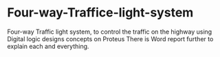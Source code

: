 # Four-way-Traffice-light-system
Four-way Traffic light system, to control the traffic on the highway using Digital logic designs concepts on Proteus
There is Word report further to explain each and everything.
